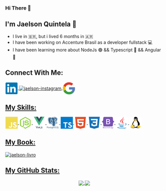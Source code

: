### Hi There 👋 
## I'm Jaelson Quintela :rose:

- I live in :brazil:, but i lived 6 months in :argentina:
- I have been working on Accenture Brasil as a developer fullstack :computer:
- I have been learning more about NodeJs :green_circle: && Typescript :large_blue_circle: && Angular :red_circle:

## Connect With Me:
<a href="https://www.linkedin.com/in/jaelsonquintela/" target="_blank">
<img align="center" alt="jaelson-linkedin" height="39" width="40" src="https://raw.githubusercontent.com/devicons/devicon/master/icons/linkedin/linkedin-original.svg" style="max=width:100%;">
<a href="https://www.instagram.com/elquintela_/" target="_blank">
<img align="center" alt="jaelson-instagram" height="39" width="40" src="https://www.flaticon.com/svg/static/icons/svg/1384/1384063.svg" style="max=width:100%;">
<a href="https://drive.google.com/file/d/1Vv8yqHMqfzkY13DmPIzwMSuIJua4zKkJ/view?usp=sharing" target="_blank">
<img align="center" alt="jaelson-curriculo" height="39" width="40" src="https://raw.githubusercontent.com/devicons/devicon/master/icons/google/google-original.svg" style="max=width:100%;">
  
## My Skills:
<img align="center" alt="jaelson-javascript" height="39" width="40" src="https://raw.githubusercontent.com/devicons/devicon/master/icons/javascript/javascript-plain.svg" style="max=width:100%;">
<img align="center" alt="jaelson-nodejs" height="39" width="40" src="https://raw.githubusercontent.com/devicons/devicon/master/icons/nodejs/nodejs-plain.svg" style="max=width:100%;">
<img align="center" alt="jaelson-vuejs" height="39" width="40" src="https://raw.githubusercontent.com/devicons/devicon/master/icons/vuejs/vuejs-original-wordmark.svg" style="max=width:100%;">
<img align="center" alt="jaelson-postgresql" height="39" width="40" src="https://raw.githubusercontent.com/devicons/devicon/master/icons/postgresql/postgresql-plain-wordmark.svg" style="max=width:100%;">
<img align="center" alt="jaelson-typescript" height="39" width="40" src="https://raw.githubusercontent.com/devicons/devicon/master/icons/typescript/typescript-plain.svg" style="max=width:100%;">
<img align="center" alt="jaelson-html" height="39" width="40" src="https://raw.githubusercontent.com/devicons/devicon/master/icons/html5/html5-plain.svg">
<img align="center" alt="jaelson-css" height="39" width="40" src="https://raw.githubusercontent.com/devicons/devicon/master/icons/css3/css3-plain.svg" style="max=width:100%;">
<img align="center" alt="jaelson-bootstrap" height="39" width="40" src="https://raw.githubusercontent.com/devicons/devicon/master/icons/bootstrap/bootstrap-plain-wordmark.svg" style="max=width:100%;">
<img align="center" alt="jaelson-java" height="39" width="40" src="https://raw.githubusercontent.com/devicons/devicon/master/icons/java/java-original.svg" style="max=width:100%;">
<img align="center" alt="jaelson-linux" height="39" width="40" src="https://raw.githubusercontent.com/devicons/devicon/master/icons/linux/linux-original.svg" style="max=width:100%;">

## My Book:
<a href="https://play.google.com/store/books/details/Obras_Educacionais?id=8jekDwAAQBAJ&hl=en_US" target="_blank">
<img align="center" alt="jaelson-livro" height="45" width="46" src="https://www.flaticon.com/svg/static/icons/svg/1903/1903162.svg" style="max=width:100%;">
  
## My GitHub Stats: 
<div align="center">
<a href="https://github.com/anuraghazra/github-readme-stats">
  <img align="center" src="https://github-readme-stats.vercel.app/api?username=elquintela&show_icons=true&theme=algolia" style="max=width:100%"/>
</a>
<a href="https://github.com/anuraghazra/convoychat">
  <img align="center" src="https://github-readme-stats.vercel.app/api/top-langs/?username=elquintela&count_private=true&theme=algolia&layout=compact" style="max=width:100%, height:100%" />
</a>
</div>
<!--
**elquintela/elquintela** is a ✨ _special_ ✨ repository because its `README.md` (this file) appears on yhttps://github-readme-stats.vercel.app/api/top-langs/?username=anuraghazraour GitHub profile.

Here are some ideas to get you started:

- 🔭 I’m currently working on ...
- 🌱 I’m currently learning ...
- 👯 I’m looking to collaborate on ...
- 🤔 I’m looking for help with ...
- 💬 Ask me about ...
- 📫 How to reach me: ...
- 😄 Pronouns: ...
- ⚡ Fun fact: ...
-->
